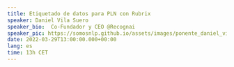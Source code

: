 ```yaml
---
title: Etiquetado de datos para PLN con Rubrix
speaker: Daniel Vila Suero
speaker_bio:  Co-Fundador y CEO @Recognai
speaker_pic: https://somosnlp.github.io/assets/images/ponente_daniel_vila.jpg
date: 2022-03-29T13:00:00.000+00:00
lang: es
time: 13h CET
---
```


<EventSummary
    description="En este taller práctico mostraremos como usar Rubrix para construir y mejorar datos de entrenamiento para PLN, a partir de ejemplos prácticos de clasificación de texto y reconocimiento de entidades nombradas, en Español. ¿Qué es Rubrix? 👉 https://github.com/recognai/rubrix"
    poster="https://somosnlp.github.io/assets/images/evento_daniel.png"
    video="https://www.youtube.com/embed/UR6MHBbPA3g"
    name="Daniel Vila Suero"
    twitter="https://twitter.com/dvilasuero"
    linkedin="https://www.linkedin.com/in/daniel-vila-suero-484b6b45/"
    bio="Daniel es co-fundador y CEO de Recognai, una startup nacida en España y creadora de Rubrix, la herramienta open-source para PLN centrado en los datos."
/>

